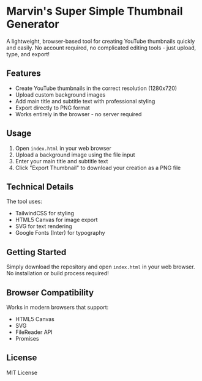 # Marvin's Super Simple Thumbnail Generator

A lightweight, browser-based tool for creating YouTube thumbnails quickly and easily. No account required, no complicated editing tools - just upload, type, and export!

## Features

- Create YouTube thumbnails in the correct resolution (1280x720)
- Upload custom background images
- Add main title and subtitle text with professional styling
- Export directly to PNG format
- Works entirely in the browser - no server required

## Usage

1. Open `index.html` in your web browser
2. Upload a background image using the file input
3. Enter your main title and subtitle text
4. Click "Export Thumbnail" to download your creation as a PNG file

## Technical Details

The tool uses:
- TailwindCSS for styling
- HTML5 Canvas for image export
- SVG for text rendering
- Google Fonts (Inter) for typography

## Getting Started

Simply download the repository and open `index.html` in your web browser. No installation or build process required!

## Browser Compatibility

Works in modern browsers that support:
- HTML5 Canvas
- SVG
- FileReader API
- Promises

## License

MIT License